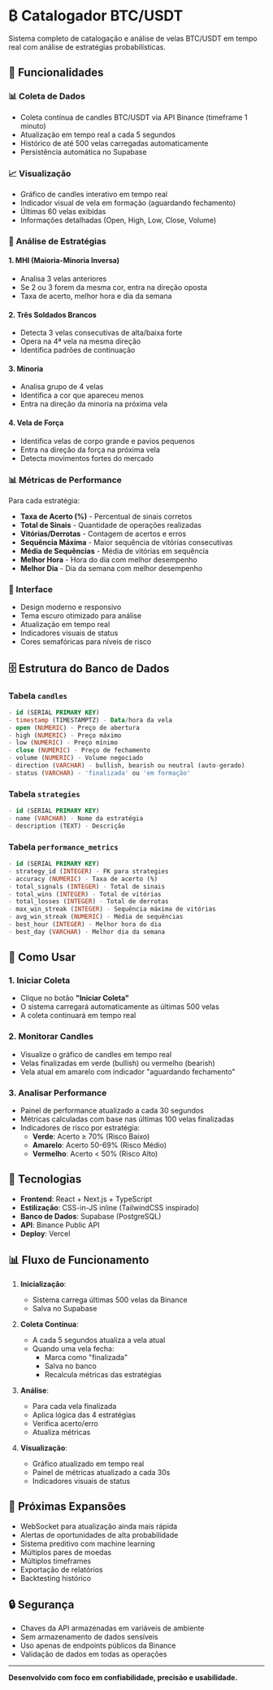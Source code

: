 # ₿ Catalogador BTC/USDT

Sistema completo de catalogação e análise de velas BTC/USDT em tempo real com análise de estratégias probabilísticas.

## 🎯 Funcionalidades

### 📊 Coleta de Dados
- Coleta contínua de candles BTC/USDT via API Binance (timeframe 1 minuto)
- Atualização em tempo real a cada 5 segundos
- Histórico de até 500 velas carregadas automaticamente
- Persistência automática no Supabase

### 📈 Visualização
- Gráfico de candles interativo em tempo real
- Indicador visual de vela em formação (aguardando fechamento)
- Últimas 60 velas exibidas
- Informações detalhadas (Open, High, Low, Close, Volume)

### 🎯 Análise de Estratégias

#### 1. MHI (Maioria-Minoria Inversa)
- Analisa 3 velas anteriores
- Se 2 ou 3 forem da mesma cor, entra na direção oposta
- Taxa de acerto, melhor hora e dia da semana

#### 2. Três Soldados Brancos
- Detecta 3 velas consecutivas de alta/baixa forte
- Opera na 4ª vela na mesma direção
- Identifica padrões de continuação

#### 3. Minoria
- Analisa grupo de 4 velas
- Identifica a cor que apareceu menos
- Entra na direção da minoria na próxima vela

#### 4. Vela de Força
- Identifica velas de corpo grande e pavios pequenos
- Entra na direção da força na próxima vela
- Detecta movimentos fortes do mercado

### 📊 Métricas de Performance

Para cada estratégia:
- **Taxa de Acerto (%)** - Percentual de sinais corretos
- **Total de Sinais** - Quantidade de operações realizadas
- **Vitórias/Derrotas** - Contagem de acertos e erros
- **Sequência Máxima** - Maior sequência de vitórias consecutivas
- **Média de Sequências** - Média de vitórias em sequência
- **Melhor Hora** - Hora do dia com melhor desempenho
- **Melhor Dia** - Dia da semana com melhor desempenho

### 🎨 Interface

- Design moderno e responsivo
- Tema escuro otimizado para análise
- Atualização em tempo real
- Indicadores visuais de status
- Cores semafóricas para níveis de risco

## 🗄️ Estrutura do Banco de Dados

### Tabela `candles`
```sql
- id (SERIAL PRIMARY KEY)
- timestamp (TIMESTAMPTZ) - Data/hora da vela
- open (NUMERIC) - Preço de abertura
- high (NUMERIC) - Preço máximo
- low (NUMERIC) - Preço mínimo
- close (NUMERIC) - Preço de fechamento
- volume (NUMERIC) - Volume negociado
- direction (VARCHAR) - bullish, bearish ou neutral (auto-gerado)
- status (VARCHAR) - 'finalizada' ou 'em formação'
```

### Tabela `strategies`
```sql
- id (SERIAL PRIMARY KEY)
- name (VARCHAR) - Nome da estratégia
- description (TEXT) - Descrição
```

### Tabela `performance_metrics`
```sql
- id (SERIAL PRIMARY KEY)
- strategy_id (INTEGER) - FK para strategies
- accuracy (NUMERIC) - Taxa de acerto (%)
- total_signals (INTEGER) - Total de sinais
- total_wins (INTEGER) - Total de vitórias
- total_losses (INTEGER) - Total de derrotas
- max_win_streak (INTEGER) - Sequência máxima de vitórias
- avg_win_streak (NUMERIC) - Média de sequências
- best_hour (INTEGER) - Melhor hora do dia
- best_day (VARCHAR) - Melhor dia da semana
```

## 🚀 Como Usar

### 1. Iniciar Coleta
- Clique no botão **"Iniciar Coleta"**
- O sistema carregará automaticamente as últimas 500 velas
- A coleta continuará em tempo real

### 2. Monitorar Candles
- Visualize o gráfico de candles em tempo real
- Velas finalizadas em verde (bullish) ou vermelho (bearish)
- Vela atual em amarelo com indicador "aguardando fechamento"

### 3. Analisar Performance
- Painel de performance atualizado a cada 30 segundos
- Métricas calculadas com base nas últimas 100 velas finalizadas
- Indicadores de risco por estratégia:
  - **Verde**: Acerto ≥ 70% (Risco Baixo)
  - **Amarelo**: Acerto 50-69% (Risco Médio)
  - **Vermelho**: Acerto < 50% (Risco Alto)

## 🔧 Tecnologias

- **Frontend**: React + Next.js + TypeScript
- **Estilização**: CSS-in-JS inline (TailwindCSS inspirado)
- **Banco de Dados**: Supabase (PostgreSQL)
- **API**: Binance Public API
- **Deploy**: Vercel

## 📊 Fluxo de Funcionamento

1. **Inicialização**:
   - Sistema carrega últimas 500 velas da Binance
   - Salva no Supabase

2. **Coleta Contínua**:
   - A cada 5 segundos atualiza a vela atual
   - Quando uma vela fecha:
     - Marca como "finalizada"
     - Salva no banco
     - Recalcula métricas das estratégias

3. **Análise**:
   - Para cada vela finalizada
   - Aplica lógica das 4 estratégias
   - Verifica acerto/erro
   - Atualiza métricas

4. **Visualização**:
   - Gráfico atualizado em tempo real
   - Painel de métricas atualizado a cada 30s
   - Indicadores visuais de status

## 🎯 Próximas Expansões

- WebSocket para atualização ainda mais rápida
- Alertas de oportunidades de alta probabilidade
- Sistema preditivo com machine learning
- Múltiplos pares de moedas
- Múltiplos timeframes
- Exportação de relatórios
- Backtesting histórico

## 🔒 Segurança

- Chaves da API armazenadas em variáveis de ambiente
- Sem armazenamento de dados sensíveis
- Uso apenas de endpoints públicos da Binance
- Validação de dados em todas as operações

---

**Desenvolvido com foco em confiabilidade, precisão e usabilidade.**
